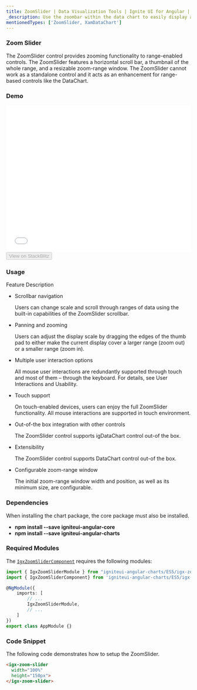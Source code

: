 ```yaml
---
title: ZoomSlider | Data Visualization Tools | Ignite UI for Angular | Data Binding | Infragistics
_description: Use the zoombar within the data chart to easily display a subset of data. It is displayed with two handles representing minimum and maximum values.
mentionedTypes: ['ZoomSlider, XamDataChart']
---
```


### Zoom Slider

The ZoomSlider control provides zooming functionality to range-enabled controls. The ZoomSlider features a horizontal scroll bar, a thumbnail of the whole range, and a resizable zoom-range window. The ZoomSlider cannot work as a standalone control and it acts as an enhancement for range-based controls like the DataChart.

### Demo

<div class="sample-container loading" style="height: 400px">
    <iframe id="zoomslider-overview-iframe" src='{environment:demosBaseUrl}/charts/zoomslider-overview' width="100%" height="100%" seamless frameBorder="0" onload="onXPlatSampleIframeContentLoaded(this);"></iframe>
</div>
<div>
    <button data-localize="stackblitz" disabled class="stackblitz-btn"   data-iframe-id="zoomslider-overview-iframe" data-demos-base-url="{environment:demosBaseUrl}">View on StackBlitz
    </button>
</div>

<div class="divider--half"></div>

### Usage

Feature	Description

-   Scrollbar navigation

    Users can change scale and scroll through ranges of data using the built-in capabilities of the ZoomSlider scrollbar.

-   Panning and zooming

    Users can adjust the display scale by dragging the edges of the thumb pad to either make the current display cover a larger range (zoom out) or a smaller range (zoom in).

-   Multiple user interaction options

    All mouse user interactions are redundantly supported through touch and most of them – through the keyboard. For details, see User Interactions and Usability.

-   Touch support	

    On touch-enabled devices, users can enjoy the full ZoomSlider functionality. All mouse interactions are supported in touch environment.

-   Out-of-the box integration with other controls

    The ZoomSlider control supports igDataChart control out-of the box.

-   Extensibility	

    The ZoomSlider control supports DataChart control out-of the box. 

-   Configurable zoom-range window	

    The initial zoom-range window width and position, as well as its minimum size, are configurable. 

### Dependencies

When installing the chart package, the core package must also be installed.

-   **npm install --save igniteui-angular-core**
-   **npm install --save igniteui-angular-charts**

### Required Modules

The [`IgxZoomSliderComponent`](zoomslider_overview.md) requires the following modules:

```ts
import { IgxZoomSliderModule } from "igniteui-angular-charts/ES5/igx-zoom-slider-module";
import { IgxZoomSliderComponent} from 'igniteui-angular-charts/ES5/igx-zoom-slider-component';

@NgModule({
    imports: [
        // ...
        IgxZoomSliderModule,
        // ...
    ]
})
export class AppModule {}
```

### Code Snippet

The following code demonstrates how to setup the ZoomSlider.

```html
<igx-zoom-slider  
  width="100%"
  height="150px">
</igx-zoom-slider>
```

<div class="divider--half"></div>
